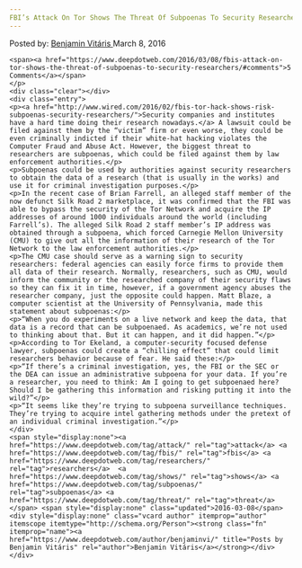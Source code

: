```yaml
---
FBI’s Attack On Tor Shows The Threat Of Subpoenas To Security Researchers
---
```

<article class="post-listing post-13409 post type-post status-publish format-standard has-post-thumbnail hentry  tag-attack tag-fbis tag-researchers tag-security tag-shows tag-subpoenas tag-threat 
    <div class="post-inner">
        <span>Posted by: <a href="https://www.deepdotweb.com/author/benjaminvi/" title="">Benjamin Vitáris </a></span>
    <span>March 8, 2016</span>
    
    <span><a href="https://www.deepdotweb.com/2016/03/08/fbis-attack-on-tor-shows-the-threat-of-subpoenas-to-security-researchers/#comments">5 Comments</a></span>
    </p>
    <div class="clear"></div>
    <div class="entry">
    <p><a href="http://www.wired.com/2016/02/fbis-tor-hack-shows-risk-subpoenas-security-researchers/">Security companies and institutes have a hard time doing their research nowadays.</a> A lawsuit could be filed against them by the “victim” firm or even worse, they could be even criminally indicted if their white-hat hacking violates the Computer Fraud and Abuse Act. However, the biggest threat to researchers are subpoenas, which could be filed against them by law enforcement authorities.</p>
    <p>Subpoenas could be used by authorities against security researchers to obtain the data of a research (that is usually in the works) and use it for criminal investigation purposes.</p>
    <p>In the recent case of Brian Farrell, an alleged staff member of the now defunct Silk Road 2 marketplace, it was confirmed that the FBI was able to bypass the security of the Tor Network and acquire the IP addresses of around 1000 individuals around the world (including Farrell’s). The alleged Silk Road 2 staff member’s IP address was obtained through a subpoena, which forced Carnegie Mellon University (CMU) to give out all the information of their research of the Tor Network to the law enforcement authorities.</p>
    <p>The CMU case should serve as a warning sign to security researchers: federal agencies can easily force firms to provide them all data of their research. Normally, researchers, such as CMU, would inform the community or the researched company of their security flaws so they can fix it in time, however, if a government agency abuses the researcher company, just the opposite could happen. Matt Blaze, a computer scientist at the University of Pennsylvania, made this statement about subpoenas:</p>
    <p>“When you do experiments on a live network and keep the data, that data is a record that can be subpoenaed. As academics, we’re not used to thinking about that. But it can happen, and it did happen.”</p>
    <p>According to Tor Ekeland, a computer-security focused defense lawyer, subpoenas could create a “chilling effect” that could limit researchers behavior because of fear. He said these:</p>
    <p>“If there’s a criminal investigation, yes, the FBI or the SEC or the DEA can issue an administrative subpoena for your data. If you’re a researcher, you need to think: Am I going to get subpoenaed here? Should I be gathering this information and risking putting it into the wild?”</p>
    <p>“It seems like they’re trying to subpoena surveillance techniques. They’re trying to acquire intel gathering methods under the pretext of an individual criminal investigation.”</p>
    </div>
    <span style="display:none"><a href="https://www.deepdotweb.com/tag/attack/" rel="tag">attack</a> <a href="https://www.deepdotweb.com/tag/fbis/" rel="tag">fbis</a> <a href="https://www.deepdotweb.com/tag/researchers/" rel="tag">researchers</a>  <a href="https://www.deepdotweb.com/tag/shows/" rel="tag">shows</a> <a href="https://www.deepdotweb.com/tag/subpoenas/" rel="tag">subpoenas</a> <a href="https://www.deepdotweb.com/tag/threat/" rel="tag">threat</a> </span> <span style="display:none" class="updated">2016-03-08</span>
    <div style="display:none" class="vcard author" itemprop="author" itemscope itemtype="http://schema.org/Person"><strong class="fn" itemprop="name"><a href="https://www.deepdotweb.com/author/benjaminvi/" title="Posts by Benjamin Vitáris" rel="author">Benjamin Vitáris</a></strong></div>
    </div>
</article>

